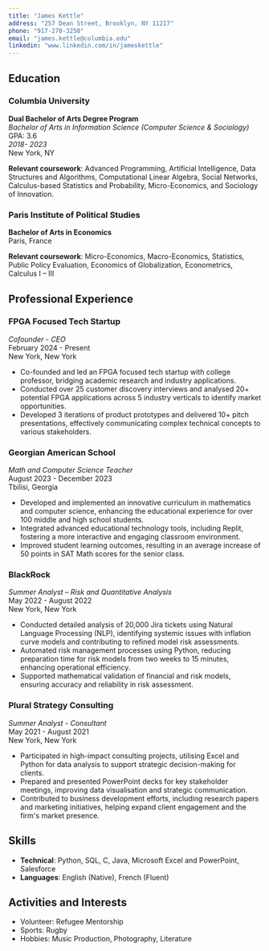 ```yaml
---
title: "James Kettle"
address: "257 Dean Street, Brooklyn, NY 11217"
phone: "917-270-3250"
email: "james.kettle@columbia.edu"
linkedin: "www.linkedin.com/in/jameskettle"
---
```

## Education

### Columbia University
**Dual Bachelor of Arts Degree Program**  
*Bachelor of Arts in Information Science (Computer Science & Sociology)*  
GPA: 3.6  
*2018- 2023*  
New York, NY

**Relevant coursework**: Advanced Programming, Artificial Intelligence, Data Structures and Algorithms, Computational Linear Algebra, Social Networks, Calculus-based Statistics and Probability, Micro-Economics, and Sociology of Innovation.

### Paris Institute of Political Studies
**Bachelor of Arts in Economics**  
Paris, France

**Relevant coursework**: Micro-Economics, Macro-Economics, Statistics, Public Policy Evaluation, Economics of Globalization, Econometrics, Calculus I – III

## Professional Experience

### FPGA Focused Tech Startup
*Cofounder - CEO*  
February 2024 - Present  
New York, New York

- Co-founded and led an FPGA focused tech startup with college professor, bridging academic research and industry applications.
- Conducted over 25 customer discovery interviews and analysed 20+ potential FPGA applications across 5 industry verticals to identify market opportunities.
- Developed 3 iterations of product prototypes and delivered 10+ pitch presentations, effectively communicating complex technical concepts to various stakeholders.

### Georgian American School
*Math and Computer Science Teacher*  
August 2023 - December 2023  
Tbilisi, Georgia

- Developed and implemented an innovative curriculum in mathematics and computer science, enhancing the educational experience for over 100 middle and high school students.
- Integrated advanced educational technology tools, including Replit, fostering a more interactive and engaging classroom environment.
- Improved student learning outcomes, resulting in an average increase of 50 points in SAT Math scores for the senior class.

### BlackRock
*Summer Analyst – Risk and Quantitative Analysis*  
May 2022 - August 2022  
New York, New York

- Conducted detailed analysis of 20,000 Jira tickets using Natural Language Processing (NLP), identifying systemic issues with inflation curve models and contributing to refined model risk assessments.
- Automated risk management processes using Python, reducing preparation time for risk models from two weeks to 15 minutes, enhancing operational efficiency.
- Supported mathematical validation of financial and risk models, ensuring accuracy and reliability in risk assessment.

### Plural Strategy Consulting
*Summer Analyst - Consultant*  
May 2021 - August 2021  
New York, New York

- Participated in high-impact consulting projects, utilising Excel and Python for data analysis to support strategic decision-making for clients.
- Prepared and presented PowerPoint decks for key stakeholder meetings, improving data visualisation and strategic communication.
- Contributed to business development efforts, including research papers and marketing initiatives, helping expand client engagement and the firm's market presence.

## Skills

- **Technical**: Python, SQL, C, Java, Microsoft Excel and PowerPoint, Salesforce
- **Languages**: English (Native), French (Fluent)

## Activities and Interests

- Volunteer: Refugee Mentorship
- Sports: Rugby
- Hobbies: Music Production, Photography, Literature